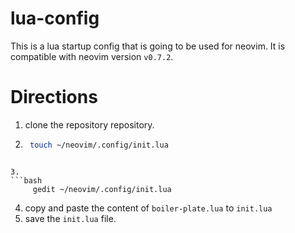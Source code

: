 # lua-config
This is a lua startup config that is going to be used for neovim. It is compatible with neovim version ```v0.7.2```.
# Directions 
1. clone the repository
repository.
2. ```bash 
    touch ~/neovim/.config/init.lua
```

3. 
```bash
     gedit ~/neovim/.config/init.lua
```
4. copy and paste the content of ```boiler-plate.lua``` to ```init.lua```
5. save the ```init.lua``` file.
